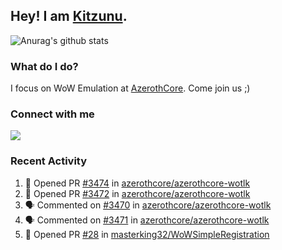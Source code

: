 ## Hey! I am [Kitzunu](https://Github.com/Kitzunu).

![Anurag's github stats](https://github-readme-stats.kitzunu.vercel.app/api?username=Kitzunu&show_icons=true)

### What do I do?

I focus on WoW Emulation at [AzerothCore](https://Github.com/AzerothCore). Come join us ;)

### Connect with me
[![](https://img.shields.io/badge/AzerothCore%20Discord-Connect%20with%20me!-green)](https://discord.com/invite/gkt4y2x)

### Recent Activity

<!--START_SECTION:activity-->
1. 💪 Opened PR [#3474](https://github.com//azerothcore/azerothcore-wotlk/pull/3474) in [azerothcore/azerothcore-wotlk](https://github.com//azerothcore/azerothcore-wotlk)
2. 💪 Opened PR [#3472](https://github.com//azerothcore/azerothcore-wotlk/pull/3472) in [azerothcore/azerothcore-wotlk](https://github.com//azerothcore/azerothcore-wotlk)
3. 🗣 Commented on [#3470](https://github.com//azerothcore/azerothcore-wotlk/issues/3470) in [azerothcore/azerothcore-wotlk](https://github.com//azerothcore/azerothcore-wotlk)
4. 🗣 Commented on [#3471](https://github.com//azerothcore/azerothcore-wotlk/issues/3471) in [azerothcore/azerothcore-wotlk](https://github.com//azerothcore/azerothcore-wotlk)
5. 💪 Opened PR [#28](https://github.com//masterking32/WoWSimpleRegistration/pull/28) in [masterking32/WoWSimpleRegistration](https://github.com//masterking32/WoWSimpleRegistration)
<!--END_SECTION:activity-->

